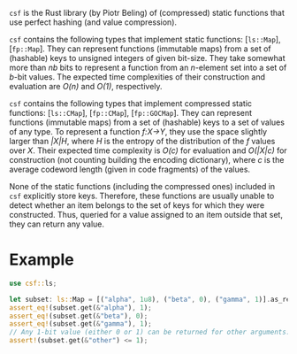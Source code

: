 `csf` is the Rust library (by Piotr Beling) of (compressed) static functions that use perfect hashing (and value compression).

`csf` contains the following types that implement static functions: [`ls::Map`], [`fp::Map`].
They can represent functions (immutable maps) from a set of (hashable) keys to unsigned integers of given bit-size.
They take somewhat more than *nb* bits to represent a function from an *n*-element set into a set of *b*-bit values.
The expected time complexities of their construction and evaluation are *O(n)* and *O(1)*, respectively.

`csf` contains the following types that implement compressed static functions: [`ls::CMap`], [`fp::CMap`], [`fp::GOCMap`].
They can represent functions (immutable maps) from a set of (hashable) keys to a set of values of any type.
To represent a function *f:X→Y*, they use the space slightly larger than *|X|H*,
where *H* is the entropy of the distribution of the *f* values over *X*.
Their expected time complexity is *O(c)* for evaluation and *O(|X|c)* for construction
(not counting building the encoding dictionary),
where *c* is the average codeword length (given in code fragments) of the values.

None of the static functions (including the compressed ones) included in `csf` explicitly store keys.
Therefore, these functions are usually unable to detect whether an item
belongs to the set of keys for which they were constructed.
Thus, queried for a value assigned to an item outside that set, they can return any value.

# Example

```rust
use csf::ls;

let subset: ls::Map = [("alpha", 1u8), ("beta", 0), ("gamma", 1)].as_ref().into();
assert_eq!(subset.get(&"alpha"), 1);
assert_eq!(subset.get(&"beta"), 0);
assert_eq!(subset.get(&"gamma"), 1);
// Any 1-bit value (either 0 or 1) can be returned for other arguments:
assert!(subset.get(&"other") <= 1);
```